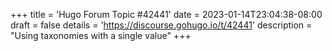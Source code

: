 +++
title = 'Hugo Forum Topic #42441'
date = 2023-01-14T23:04:38-08:00
draft = false
details = 'https://discourse.gohugo.io/t/42441'
description = "Using taxonomies with a single value"
+++
